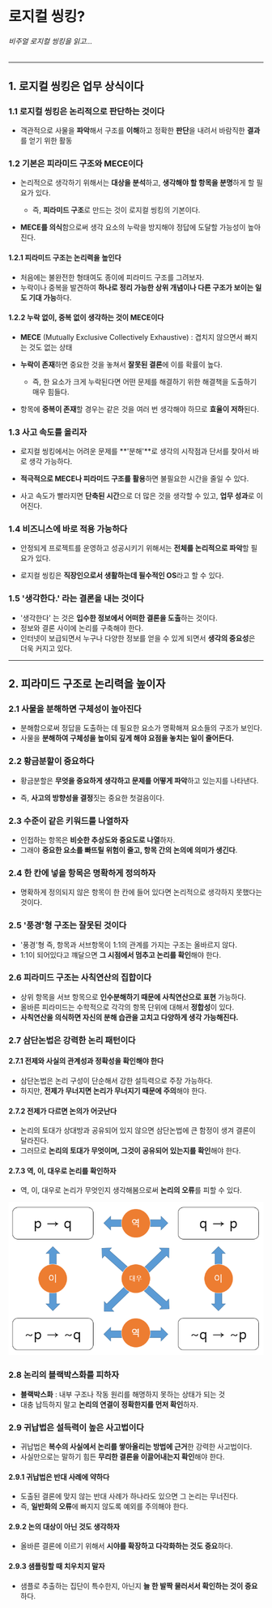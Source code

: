 # 로지컬 씽킹?

###### _비주얼 로지컬 씽킹을 읽고..._



-----

## 1. 로지컬 씽킹은 업무 상식이다

### 1.1 로지컬 씽킹은 논리적으로 판단하는 것이다

- 객관적으로 사물을 **파악**해서 구조를 **이해**하고 정확한 **판단**을 내려서 바람직한 **결과**를 얻기 위한 활동

### 1.2 기본은 피라미드 구조와 MECE이다

- 논리적으로 생각하기 위해서는 **대상을 분석**하고, **생각해야 할 항목을 분명**하게 할 필요가 있다.
  - 즉, **피라미드 구조**로 만드는 것이 로지컬 씽킹의 기본이다.

- **MECE를 의식**함으로써 생각 요소의 누락을 방지해야 정답에 도달할 가능성이 높아진다.

#### 1.2.1 피라미드 구조는 논리력을 높인다

- 처음에는 불완전한 형태여도 종이에 피라미드 구조를 그려보자.
- 누락이나 중복을 발견하여 **하나로 정리 가능한 상위 개념이나 다른 구조가 보이는 일도 기대 가능**하다.

#### 1.2.2 누락 없이, 중복 없이 생각하는 것이 MECE이다

- **MECE** (Mutually Exclusive Collectively Exhaustive) : 겹치지 않으면서 빠지는 것도 없는 상태

- **누락이 존재**하면 중요한 것을 놓쳐서 **잘못된 결론**에 이를 확률이 높다.
  - 즉, 한 요소가 크게 누락된다면 어떤 문제를 해결하기 위한 해결책을 도출하기 매우 힘들다.
- 항목에 **중복이 존재**할 경우는 같은 것을 여러 번 생각해야 하므로 **효율이 저하**된다.

### 1.3 사고 속도를 올리자

- 로지컬 씽킹에서는 어려운 문제를 **'분해'**로 생각의 시작점과 단서를 찾아서 바로 생각 가능하다.

- **적극적으로 MECE나 피라미드 구조를 활용**하면 불필요한 시간을 줄일 수 있다.
- 사고 속도가 빨라지면 **단축된 시간**으로 더 많은 것을 생각할 수 있고, **업무 성과**로 이어진다.

### 1.4 비즈니스에 바로 적용 가능하다

- 안정되게 프로젝트를 운영하고 성공시키기 위해서는 **전체를 논리적으로 파악**할 필요가 있다.

- 로지컬 씽킹은 **직장인으로서 생활하는데 필수적인 OS**라고 할 수 있다.

### 1.5 '생각한다.' 라는 결론을 내는 것이다

- '생각한다' 는 것은 **입수한 정보에서 어떠한 결론을 도출**하는 것이다.
- 정보와 결론 사이에 논리를 구축해야 한다.
- 인터넷이 보급되면서 누구나 다양한 정보를 얻을 수 있게 되면서 **생각의 중요성**은 더욱 커지고 있다.

-----

## 2. 피라미드 구조로 논리력을 높이자

### 2.1 사물을 분해하면 구체성이 높아진다

- 분해함으로써 정답을 도출하는 데 필요한 요소가 명확해져 요소들의 구조가 보인다.
- 사물을 **분해하여 구체성을 높이되 깊게 해야 요점을 놓치는 일이 줄어든다.**

### 2.2 황금분할이 중요하다

- 황금분할은 **무엇을 중요하게 생각하고 문제를 어떻게 파악**하고 있는지를 나타낸다.

- 즉, **사고의 방향성을 결정**짓는 중요한 첫걸음이다.

### 2.3 수준이 같은 키워드를 나열하자

- 인접하는 항목은 **비슷한 추상도와 중요도로 나열**하자.
- 그래야 **중요한 요소를 빠뜨릴 위험이 줄고, 항목 간의 논의에 의미가 생긴다**.

### 2.4 한 칸에 넣을 항목은 명확하게 정의하자

- 명확하게 정의되지 않은 항목이 한 칸에 들어 있다면 논리적으로 생각하지 못했다는 것이다.

### 2.5 '풍경'형 구조는 잘못된 것이다

- '풍경'형 즉, 항목과 서브항목이 1:1의 관계를 가지는 구조는 올바르지 않다.
- 1:1이 되어있다고 꺠달으면 **그 시점에서 멈추고 논리를 확인**해야 한다.

### 2.6 피라미드 구조는 사칙연산의 집합이다

- 상위 항목을 서브 항목으로 **인수분해하기 때문에 사칙연산으로 표현** 가능하다.
- 올바른 피라미드는 수학적으로 각각의 항목 단위에 대해서 **정합성**이 있다.
- **사칙연산을 의식하면 자신의 분해 습관을 고치고 다양하게 생각 가능해진다.**

### 2.7 삼단논법은 강력한 논리 패턴이다

#### 2.7.1 전제와 사실의 관계성과 정확성을 확인해야 한다

- 삼단논법은 논리 구성이 단순해서 강한 설득력으로 주장 가능하다.
- 하지만, **전제가 무너지면 논리가 무너지기 때문에 주의**해야 한다.

#### 2.7.2 전제가 다르면 논의가 어긋난다

- 논리의 토대가 상대방과 공유되어 있지 않으면 삼단논법에 큰 함정이 생겨 결론이 달라진다.
- 그러므로 **논리의 토대가 무엇이며, 그것이 공유되어 있는지를 확인**해야 한다.

#### 2.7.3 역, 이, 대우로 논리를 확인하자

- 역, 이, 대우로 논리가 무엇인지 생각해봄으로써 **논리의 오류**를 피할 수 있다.

![image-20200126225919256](README.assets/image-20200126225919256.png)

### 2.8 논리의 블랙박스화를 피하자

- **블랙박스화** : 내부 구조나 작동 원리를 해명하지 못하는 상태가 되는 것
- 대충 납득하지 말고 **논리의 연결이 정확한지를 먼저 확인**하자.

### 2.9 귀납법은 설득력이 높은 사고법이다

- 귀납법은 **복수의 사실에서 논리를 쌓아올리는 방법에 근거**한 강력한 사고법이다.
- 사실만으로는 말하기 힘든 **무리한 결론을 이끌어내는지 확인**해야 한다.

#### 2.9.1 귀납법은 반대 사례에 약하다

- 도출된 결론에 맞지 않는 반대 사례가 하나라도 있으면 그 논리는 무너진다.
- 즉, **일반화의 오류**에 빠지지 않도록 예외를 주의해야 한다.

#### 2.9.2  논의 대상이 아닌 것도 생각하자

- 올바른 결론에 이르기 위해서 **시야를 확장하고 다각화하는 것도 중요**하다.

#### 2.9.3 샘플링할 때 치우치지 말자

- 샘플로 추출하는 집단이 특수한지, 아닌지 **늘 한 발짝 물러서서 확인하는 것이 중요**하다.



